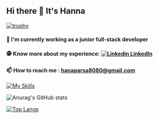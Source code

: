   ## Hi there 👋 It's Hanna
 
[![trophy](https://github-profile-trophy.vercel.app/?username=HannaParsa&theme=onedark)](https://github.com/ryo-ma/github-profile-trophy)

  #### 🌱 I'm currently working as a junior full-stack developer
  #### 🕵️ Know more about my experience: [![Linkedin](https://i.stack.imgur.com/gVE0j.png) LinkedIn](https://www.linkedin.com/in/hanna-parsa-202a9924a)
  #### 📫 How to reach me : hanaparsa8080@gmail.com   

[![My Skills](https://skillicons.dev/icons?i=dotnet,js,jquery,cs,html,css,docker,py,java,react,go,cpp,c,visualstudio,vscode,idea,bootstrap,mysql,git,postman)](https://skillicons.dev)

![Anurag's GitHub stats](https://github-readme-stats.vercel.app/api?username=HannaParsa&show_icons=true&theme=highcontrast)


[![Top Langs](https://github-readme-stats.vercel.app/api/top-langs/?username=HannaParsa&hide_progress=true&theme=highcontrast)](https://github.com/anuraghazra/github-readme-stats)

<!--
**HannaParsa/HannaParsa** is a ✨ _special_ ✨ repository because its `README.md` (this file) appears on your GitHub profile.

*** It's Hanna Parsa and I'm currently learning***


